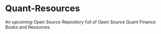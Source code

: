 # Quant-Resources
An upcoming Open Source Repository full of Open Source Quant Finance Books and Resources
